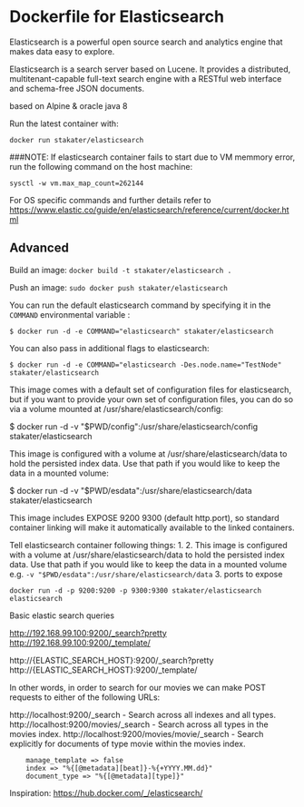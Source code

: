 # Dockerfile for Elasticsearch
Elasticsearch is a powerful open source search and analytics engine that makes data easy to explore.

Elasticsearch is a search server based on Lucene. It provides a distributed, multitenant-capable full-text search engine with a RESTful web interface and schema-free JSON documents.

based on Alpine & oracle java 8

Run the latest container with:

`docker run stakater/elasticsearch`


###NOTE: 
If elasticsearch container fails to start due to VM memmory error, run the following command on the host machine: 
```
sysctl -w vm.max_map_count=262144
``` 
For OS specific commands and further details refer to https://www.elastic.co/guide/en/elasticsearch/reference/current/docker.html

## Advanced

Build an image:
`docker build -t stakater/elasticsearch .`

Push an image:
`sudo docker push stakater/elasticsearch`


You can run the default elasticsearch command by specifying it in the `COMMAND` environmental variable :

```
$ docker run -d -e COMMAND="elasticsearch" stakater/elasticsearch
```
You can also pass in additional flags to elasticsearch:
```
$ docker run -d -e COMMAND="elasticsearch -Des.node.name="TestNode" stakater/elasticsearch
```
This image comes with a default set of configuration files for elasticsearch, but if you want to provide your own set of configuration files, you can do so via a volume mounted at /usr/share/elasticsearch/config:

$ docker run -d -v "$PWD/config":/usr/share/elasticsearch/config stakater/elasticsearch

This image is configured with a volume at /usr/share/elasticsearch/data to hold the persisted index data. Use that path if you would like to keep the data in a mounted volume:

$ docker run -d -v "$PWD/esdata":/usr/share/elasticsearch/data stakater/elasticsearch

This image includes EXPOSE 9200 9300 (default http.port), so standard container linking will make it automatically available to the linked containers.

Tell elasticsearch container following things:
1.
2. This image is configured with a volume at /usr/share/elasticsearch/data to hold the persisted index data. Use that path if you would like to keep the data in a mounted volume
e.g.
`-v "$PWD/esdata":/usr/share/elasticsearch/data`
3. ports to expose

`docker run -d -p 9200:9200 -p 9300:9300 stakater/elasticsearch elasticsearch`


Basic elastic search queries

http://192.168.99.100:9200/_search?pretty
http://192.168.99.100:9200/_template/

http://{ELASTIC_SEARCH_HOST}:9200/_search?pretty
http://{ELASTIC_SEARCH_HOST}:9200/_template/

In other words, in order to search for our movies we can make POST requests to either of the following URLs:

http://localhost:9200/_search - Search across all indexes and all types.
http://localhost:9200/movies/_search - Search across all types in the movies index.
http://localhost:9200/movies/movie/_search - Search explicitly for documents of type movie within the movies index.


		manage_template => false
		index => "%{[@metadata][beat]}-%{+YYYY.MM.dd}"
		document_type => "%{[@metadata][type]}"


Inspiration: https://hub.docker.com/_/elasticsearch/